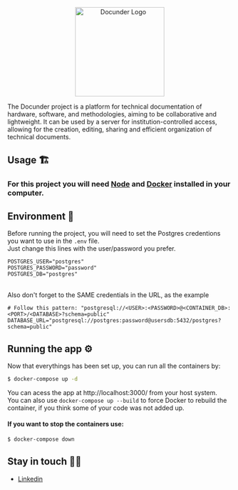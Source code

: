 <p align="center">
  <img src="https://github.com/Organizacao-Docunder/base-system/assets/57466763/8a195e39-5536-4cda-872d-ad77d9b25666" width="200" alt="Docunder Logo"/>
</p>
The Docunder project is a platform for technical documentation of hardware, software, and methodologies, aiming to be collaborative and lightweight. It can be used by a server for institution-controlled access, allowing for the creation, editing, sharing and efficient organization of technical documents.

## Usage 🏗
### For this project you will need [Node](https://nodejs.org/en) and [Docker](https://docs.docker.com/get-docker/) installed in your computer.
<!--
First of all you need to install all dependecies:
  ```bash
$ npm install
```
-->

## Environment 🌲
Before running the project, you will need to set the Postgres credentions you want to use in the `.env` file. <br>
Just change this lines with the user/password you prefer.
```
POSTGRES_USER="postgres"
POSTGRES_PASSWORD="password"
POSTGRES_DB="postgres"
```
<br>
Also don't forget to the SAME credentials in the URL, as the example

```
# Follow this pattern: "postgresql://<USER>:<PASSWORD>@<CONTAINER_DB>:<PORT>/<DATABASE>?schema=public"
DATABASE_URL="postgresql://postgres:password@usersdb:5432/postgres?schema=public"
```


## Running the app ⚙
Now that everythings has been set up, you can run all the containers by:
```bash
$ docker-compose up -d
```
You can acess the app at http://localhost:3000/ from your host system.
<br>
You can also use `docker-compose up --build` to force Docker to rebuild the container, if you think some of your code was not added up.


#### If you want to stop the containers use:
```bash
$ docker-compose down
```

## Stay in touch 🙋‍♂️

- [Linkedin](https://www.linkedin.com/company/docunder/)

<!--
## License

Docunder is [MIT licensed](LICENSE).
-->
